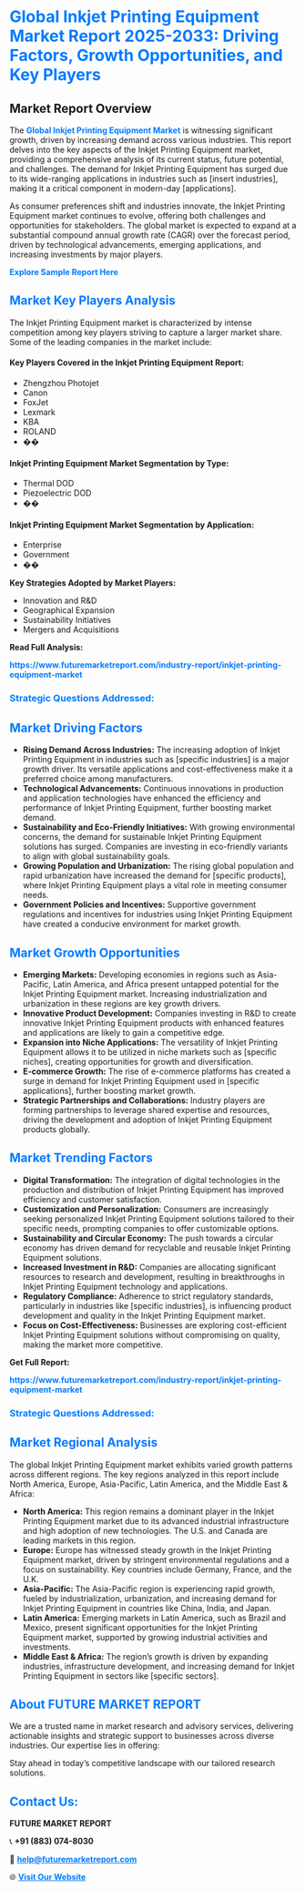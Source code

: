<h1 style="color: #007BFF;">Global Inkjet Printing Equipment Market Report 2025-2033: Driving Factors, Growth Opportunities, and Key Players</h1>

<section id="overview">
<h2>Market Report Overview</h2>
<p>The <a href="https://www.futuremarketreport.com/industry-report/inkjet-printing-equipment-market" style="color: #007BFF; text-decoration: none;"><strong>Global Inkjet Printing Equipment Market</strong></a> is witnessing significant growth, driven by increasing demand across various industries. This report delves into the key aspects of the Inkjet Printing Equipment market, providing a comprehensive analysis of its current status, future potential, and challenges. The demand for Inkjet Printing Equipment has surged due to its wide-ranging applications in industries such as [insert industries], making it a critical component in modern-day [applications].</p>
<p>As consumer preferences shift and industries innovate, the Inkjet Printing Equipment market continues to evolve, offering both challenges and opportunities for stakeholders. The global market is expected to expand at a substantial compound annual growth rate (CAGR) over the forecast period, driven by technological advancements, emerging applications, and increasing investments by major players.</p>
</section>

<section id="overview">
<p><a href="https://www.futuremarketreport.com/request-sample/reportId=118698" style="color: #007BFF; text-decoration: none;"><strong>Explore Sample Report Here</strong></a></p>
</section>

<section id="key-players">
<h2 style="color: #007BFF;">Market Key Players Analysis</h2>
<p>The Inkjet Printing Equipment market is characterized by intense competition among key players striving to capture a larger market share. Some of the leading companies in the market include:</p>
<h4>Key Players Covered in the Inkjet Printing Equipment Report:</h4>
<ul><li>Zhengzhou Photojet</li><li>Canon</li><li>FoxJet</li><li>Lexmark</li><li>KBA</li><li>ROLAND</li><li>��</li></ul>
<h4>Inkjet Printing Equipment Market Segmentation by Type:</h4>
<ul><li>Thermal DOD</li><li>Piezoelectric DOD</li><li>��</li></ul>

<h4>Inkjet Printing Equipment Market Segmentation by Application:</h4>
<ul><li>Enterprise</li><li>Government</li><li>��</li></ul>
<p><strong>Key Strategies Adopted by Market Players:</strong></p>
<ul>
<li>Innovation and R&D</li>
<li>Geographical Expansion</li>
<li>Sustainability Initiatives</li>
<li>Mergers and Acquisitions</li>
</ul>
</section>

<section>
<p><strong>Read Full Analysis: </strong></p><a href="https://www.futuremarketreport.com/industry-report/inkjet-printing-equipment-market" style="color: #007BFF; text-decoration: none;"><strong>https://www.futuremarketreport.com/industry-report/inkjet-printing-equipment-market</strong></a>
<h3 style="color: #007BFF;">Strategic Questions Addressed:</h3>
</section>

<section id="driving-factors">
<h2 style="color: #007BFF;">Market Driving Factors</h2>
<ul>
<li><strong>Rising Demand Across Industries:</strong> The increasing adoption of Inkjet Printing Equipment in industries such as [specific industries] is a major growth driver. Its versatile applications and cost-effectiveness make it a preferred choice among manufacturers.</li>
<li><strong>Technological Advancements:</strong> Continuous innovations in production and application technologies have enhanced the efficiency and performance of Inkjet Printing Equipment, further boosting market demand.</li>
<li><strong>Sustainability and Eco-Friendly Initiatives:</strong> With growing environmental concerns, the demand for sustainable Inkjet Printing Equipment solutions has surged. Companies are investing in eco-friendly variants to align with global sustainability goals.</li>
<li><strong>Growing Population and Urbanization:</strong> The rising global population and rapid urbanization have increased the demand for [specific products], where Inkjet Printing Equipment plays a vital role in meeting consumer needs.</li>
<li><strong>Government Policies and Incentives:</strong> Supportive government regulations and incentives for industries using Inkjet Printing Equipment have created a conducive environment for market growth.</li>
</ul>
</section>

<section id="growth-opportunities">
<h2 style="color: #007BFF;">Market Growth Opportunities</h2>
<ul>
<li><strong>Emerging Markets:</strong> Developing economies in regions such as Asia-Pacific, Latin America, and Africa present untapped potential for the Inkjet Printing Equipment market. Increasing industrialization and urbanization in these regions are key growth drivers.</li>
<li><strong>Innovative Product Development:</strong> Companies investing in R&D to create innovative Inkjet Printing Equipment products with enhanced features and applications are likely to gain a competitive edge.</li>
<li><strong>Expansion into Niche Applications:</strong> The versatility of Inkjet Printing Equipment allows it to be utilized in niche markets such as [specific niches], creating opportunities for growth and diversification.</li>
<li><strong>E-commerce Growth:</strong> The rise of e-commerce platforms has created a surge in demand for Inkjet Printing Equipment used in [specific applications], further boosting market growth.</li>
<li><strong>Strategic Partnerships and Collaborations:</strong> Industry players are forming partnerships to leverage shared expertise and resources, driving the development and adoption of Inkjet Printing Equipment products globally.</li>
</ul>
</section>

<section id="trending-factors">
<h2 style="color: #007BFF;">Market Trending Factors</h2>
<ul>
<li><strong>Digital Transformation:</strong> The integration of digital technologies in the production and distribution of Inkjet Printing Equipment has improved efficiency and customer satisfaction.</li>
<li><strong>Customization and Personalization:</strong> Consumers are increasingly seeking personalized Inkjet Printing Equipment solutions tailored to their specific needs, prompting companies to offer customizable options.</li>
<li><strong>Sustainability and Circular Economy:</strong> The push towards a circular economy has driven demand for recyclable and reusable Inkjet Printing Equipment solutions.</li>
<li><strong>Increased Investment in R&D:</strong> Companies are allocating significant resources to research and development, resulting in breakthroughs in Inkjet Printing Equipment technology and applications.</li>
<li><strong>Regulatory Compliance:</strong> Adherence to strict regulatory standards, particularly in industries like [specific industries], is influencing product development and quality in the Inkjet Printing Equipment market.</li>
<li><strong>Focus on Cost-Effectiveness:</strong> Businesses are exploring cost-efficient Inkjet Printing Equipment solutions without compromising on quality, making the market more competitive.</li>
</ul>
</section>

<section>
<p><strong>Get Full Report: </strong></p><a href="https://www.futuremarketreport.com/industry-report/inkjet-printing-equipment-market" style="color: #007BFF; text-decoration: none;"><strong>https://www.futuremarketreport.com/industry-report/inkjet-printing-equipment-market</strong></a>
<h3 style="color: #007BFF;">Strategic Questions Addressed:</h3>
</section>


<section id="regional-analysis">
<h2 style="color: #007BFF;">Market Regional Analysis</h2>
<p>The global Inkjet Printing Equipment market exhibits varied growth patterns across different regions. The key regions analyzed in this report include North America, Europe, Asia-Pacific, Latin America, and the Middle East & Africa:</p>
<ul>
<li><strong>North America:</strong> This region remains a dominant player in the Inkjet Printing Equipment market due to its advanced industrial infrastructure and high adoption of new technologies. The U.S. and Canada are leading markets in this region.</li>
<li><strong>Europe:</strong> Europe has witnessed steady growth in the Inkjet Printing Equipment market, driven by stringent environmental regulations and a focus on sustainability. Key countries include Germany, France, and the U.K.</li>
<li><strong>Asia-Pacific:</strong> The Asia-Pacific region is experiencing rapid growth, fueled by industrialization, urbanization, and increasing demand for Inkjet Printing Equipment in countries like China, India, and Japan.</li>
<li><strong>Latin America:</strong> Emerging markets in Latin America, such as Brazil and Mexico, present significant opportunities for the Inkjet Printing Equipment market, supported by growing industrial activities and investments.</li>
<li><strong>Middle East & Africa:</strong> The region’s growth is driven by expanding industries, infrastructure development, and increasing demand for Inkjet Printing Equipment in sectors like [specific sectors].</li>
</ul>
</section>

<footer>
<h2 style="color: #007BFF;">About FUTURE MARKET REPORT</h2>
<p>We are a trusted name in market research and advisory services, delivering actionable insights and strategic support to businesses across diverse industries. Our expertise lies in offering:</p>

<p>Stay ahead in today’s competitive landscape with our tailored research solutions.</p>

<h2 style="color: #007BFF;">Contact Us:</h2>
<p><strong>FUTURE MARKET REPORT</strong></p>
<p>📞 <strong>+91 (883) 074-8030</strong></p>
<p>📧 <strong><a href="mailto:help@futuremarketreport.com" style="color: #007BFF;">help@futuremarketreport.com</a></strong></p>
<p>🌐 <strong><a href="https://www.futuremarketreport.com/" style="color: #007BFF;">Visit Our Website</a></strong></p>
</footer>